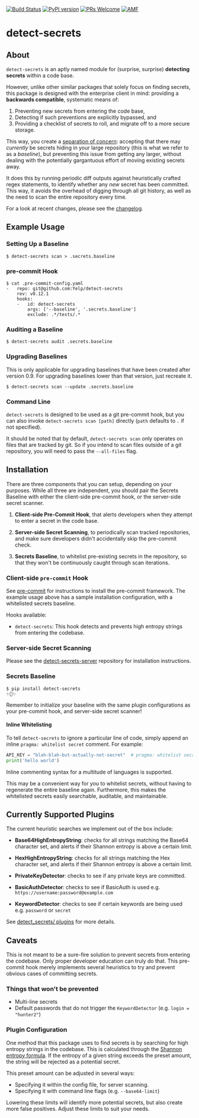 [![Build Status](https://travis-ci.org/Yelp/detect-secrets.svg?branch=master)](https://travis-ci.org/Yelp/detect-secrets)
[![PyPI version](https://badge.fury.io/py/detect-secrets.svg)](https://badge.fury.io/py/detect-secrets)
[![PRs Welcome](https://img.shields.io/badge/PRs-welcome-ff69b4.svg)](https://github.com/Yelp/detect-secrets/issues?q=is%3Aissue+is%3Aopen+label%3A%22good+first+issue%22+)
[![AMF](https://img.shields.io/badge/Donate-Charity-orange.svg)](https://www.againstmalaria.com/donation.aspx)


# detect-secrets

## About

`detect-secrets` is an aptly named module for (surprise, surprise) **detecting
secrets** within a code base.

However, unlike other similar packages that solely focus on finding secrets,
this package is designed with the enterprise client in mind: providing a
**backwards compatible**, systematic means of:

1. Preventing new secrets from entering the code base,
2. Detecting if such preventions are explicitly bypassed, and
3. Providing a checklist of secrets to roll, and migrate off to a more secure
   storage.

This way, you create a
[separation of concern](https://en.wikipedia.org/wiki/Separation_of_concerns):
accepting that there may *currently* be secrets hiding in your large repository
(this is what we refer to as a _baseline_),
but preventing this issue from getting any larger, without dealing with the
potentially gargantuous effort of moving existing secrets away.

It does this by running periodic diff outputs against heuristically crafted
regex statements, to identify whether any *new* secret has been committed. This
way, it avoids the overhead of digging through all git history, as well as the
need to scan the entire repository every time.

For a look at recent changes, please see the
[changelog](https://github.com/Yelp/detect-secrets/blob/master/CHANGELOG.md).

## Example Usage

### Setting Up a Baseline

```
$ detect-secrets scan > .secrets.baseline
```

### pre-commit Hook

```
$ cat .pre-commit-config.yaml
-   repo: git@github.com:Yelp/detect-secrets
    rev: v0.12.1
    hooks:
    -   id: detect-secrets
        args: ['--baseline', '.secrets.baseline']
        exclude: .*/tests/.*
```

### Auditing a Baseline

```
$ detect-secrets audit .secrets.baseline
```

### Upgrading Baselines

This is only applicable for upgrading baselines that have been created after version 0.9.
For upgrading baselines lower than that version, just recreate it.

```
$ detect-secrets scan --update .secrets.baseline
```

### Command Line

`detect-secrets` is designed to be used as a git pre-commit hook, but you can also invoke `detect-secrets scan [path]` directly (`path` defaults to `.` if not specified).

It should be noted that by default, `detect-secrets scan` only operates on files that are tracked by git. So if you intend to scan files outside of a git repository, you will need to pass the `--all-files` flag.


## Installation

There are three components that you can setup, depending on your purposes.
While all three are independent, you should pair the Secrets Baseline with
either the client-side pre-commit hook, or the server-side secret scanner.

1. **Client-side Pre-Commit Hook**, that alerts developers when they attempt
   to enter a secret in the code base.

2. **Server-side Secret Scanning**, to periodically scan tracked repositories,
   and make sure developers didn't accidentally skip the pre-commit check.

3. **Secrets Baseline**, to whitelist pre-existing secrets in the repository,
   so that they won't be continuously caught through scan iterations.

### Client-side `pre-commit` Hook

See [pre-commit](https://github.com/pre-commit/pre-commit) for instructions
to install the pre-commit framework. The example usage above has a sample
installation configuration, with a whitelisted secrets baseline.

Hooks available:

- `detect-secrets`: This hook detects and prevents high entropy strings from
  entering the codebase.

### Server-side Secret Scanning

Please see the [detect-secrets-server](https://github.com/Yelp/detect-secrets-server)
repository for installation instructions.

### Secrets Baseline

```
$ pip install detect-secrets
✨🍰✨
```

Remember to initialize your baseline with the same plugin configurations
as your pre-commit hook, and server-side secret scanner!

#### Inline Whitelisting

To tell `detect-secrets` to ignore a particular line of code, simply append an
inline `pragma: whitelist secret` comment. For example:

```python
API_KEY = "blah-blah-but-actually-not-secret"  # pragma: whitelist secret
print('hello world')
```

Inline commenting syntax for a multitude of languages is supported.

This may be a convenient way for you to whitelist secrets, without having to
regenerate the entire baseline again. Furthermore, this makes the whitelisted
secrets easily searchable, auditable, and maintainable.

## Currently Supported Plugins

The current heuristic searches we implement out of the box include:

* **Base64HighEntropyString**: checks for all strings matching the Base64
  character set, and alerts if their Shannon entropy is above a certain limit.

* **HexHighEntropyString**: checks for all strings matching the Hex character
  set, and alerts if their Shannon entropy is above a certain limit.

* **PrivateKeyDetector**: checks to see if any private keys are committed.

* **BasicAuthDetector**: checks to see if BasicAuth is used e.g. `https://username:password@example.com`

* **KeywordDetector**: checks to see if certain keywords are being used e.g. `password` or `secret`

See [detect_secrets/
plugins](https://github.com/Yelp/detect-secrets/tree/master/detect_secrets/plugins)
for more details.

## Caveats

This is not meant to be a sure-fire solution to prevent secrets from entering
the codebase. Only proper developer education can truly do that. This pre-commit
hook merely implements several heuristics to try and prevent obvious cases of
committing secrets.

### Things that won't be prevented

* Multi-line secrets
* Default passwords that do not trigger the `KeywordDetector` (e.g. `login = "hunter2"`)

### Plugin Configuration

One method that this package uses to find secrets is by searching for high
entropy strings in the codebase. This is calculated through the [Shannon entropy
formula](http://blog.dkbza.org/2007/05/scanning-data-for-entropy-anomalies.html).
If the entropy of a given string exceeds the preset amount, the string will be
rejected as a potential secret.

This preset amount can be adjusted in several ways:

* Specifying it within the config file, for server scanning.
* Specifying it with command line flags (e.g. `--base64-limit`)

Lowering these limits will identify more potential secrets, but also create
more false positives. Adjust these limits to suit your needs.
